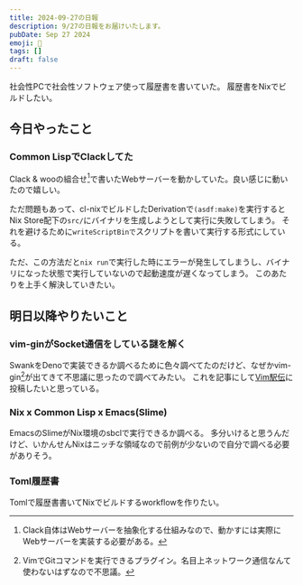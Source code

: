 ```yaml
---
title: 2024-09-27の日報
description: 9/27の日報をお届けいたします。
pubDate: Sep 27 2024
emoji: 🦊
tags: []
draft: false
---
```


社会性PCで社会性ソフトウェア使って履歴書を書いていた。
履歴書をNixでビルドしたい。

## 今日やったこと

### Common LispでClackしてた

Clack &
wooの組合せ[^1]で書いたWebサーバーを動かしていた。良い感じに動いたので嬉しい。

ただ問題もあって、cl-nixでビルドしたDerivationで`(asdf:make)`を実行するとNix
Store配下の`src/`にバイナリを生成しようとして実行に失敗してしまう。
それを避けるために`writeScriptBinで`スクリプトを書いて実行する形式にしている。

ただ、この方法だと`nix run`で実行した時にエラーが発生してしまうし、バイナリになった状態で実行していないので起動速度が遅くなってしまう。
このあたりを上手く解決していきたい。

## 明日以降やりたいこと

### vim-ginがSocket通信をしている謎を解く

SwankをDenoで実装できるか調べるために色々調べてたのだけど、なぜかvim-gin[^2]が出てきて不思議に思ったので調べてみたい。
これを記事にして[Vim駅伝](https://vim-jp.org/ekiden/)に投稿したいと思っている。

### Nix x Common Lisp x Emacs(Slime)

EmacsのSlimeがNix環境のsbclで実行できるか調べる。
多分いけると思うんだけど、いかんせんNixはニッチな領域なので前例が少ないので自分で調べる必要がありそう。

### Toml履歴書

Tomlで履歴書書いてNixでビルドするworkflowを作りたい。

[^1]: Clack自体はWebサーバーを抽象化する仕組みなので、動かすには実際にWebサーバーを実装する必要がある。

[^2]: VimでGitコマンドを実行できるプラグイン。名目上ネットワーク通信なんて使わないはずなので不思議。
